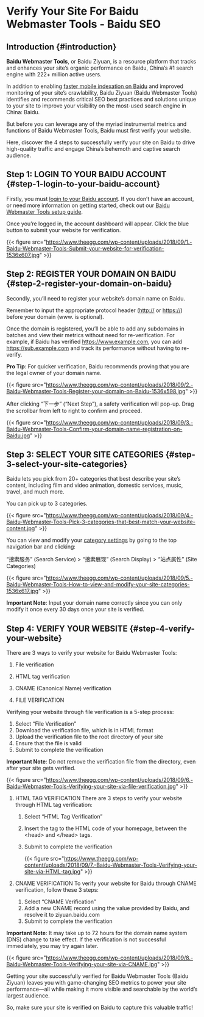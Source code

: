 # Verify Your Site For Baidu Webmaster Tools - Baidu SEO


## Introduction {#introduction}

**Baidu Webmaster Tools**, or Baidu Ziyuan, is a resource platform that tracks and enhances your site’s organic performance on Baidu, China’s #1 search engine with 222+ million active users.

In addition to enabling [faster mobile indexation on Baidu](https://www.theegg.com/seo/china/using-baidus-mobile-platform-tool-to-accelerate-indexation/) and improved monitoring of your site’s crawlability, Baidu Ziyuan (Baidu Webmaster Tools) identifies and recommends critical SEO best practices and solutions unique to your site to improve your visibility on the most-used search engine in China: Baidu.

But before you can leverage any of the myriad instrumental metrics and functions of Baidu Webmaster Tools, Baidu must first verify your website.

Here, discover the 4 steps to successfully verify your site on Baidu to drive high-quality traffic and engage China’s behemoth and captive search audience.


## **Step 1**: LOGIN TO YOUR BAIDU ACCOUNT {#step-1-login-to-your-baidu-account}

Firstly, you must [login to your Baidu account](https://ziyuan.baidu.com/login/index?u=/site/index). If you don’t have an account, or need more information on getting started, check out our [Baidu Webmaster Tools setup guide](https://www.theegg.com/seo/china/how-to-set-up-baidu-webmaster-tools/).

Once you’re logged in, the account dashboard will appear. Click the blue button to submit your website for verification.

{{< figure src="https://www.theegg.com/wp-content/uploads/2018/09/1.-Baidu-Webmaster-Tools-Submit-your-website-for-verification-1536x607.jpg" >}}


## Step 2: REGISTER YOUR DOMAIN ON BAIDU {#step-2-register-your-domain-on-baidu}

Secondly, you’ll need to register your website’s domain name on Baidu.

Remember to input the appropriate protocol header (<http://> or <https://>) before your domain (www. is optional).

Once the domain is registered, you’ll be able to add any subdomains in batches and view their metrics without need for re-verification. For example, if Baidu has verified <https://www.example.com>, you can add <https://sub.example.com> and track its performance without having to re-verify.

**Pro Tip**: For quicker verification, Baidu recommends proving that you are the legal owner of your domain name.

{{< figure src="https://www.theegg.com/wp-content/uploads/2018/09/2.-Baidu-Webmaster-Tools-Register-your-domain-on-Baidu-1536x598.jpg" >}}

After clicking “下一步” (“Next Step”), a safety verification will pop-up. Drag the scrollbar from left to right to confirm and proceed.

{{< figure src="https://www.theegg.com/wp-content/uploads/2018/09/3.-Baidu-Webmaster-Tools-Confirm-your-domain-name-registration-on-Baidu.jpg" >}}


## Step 3: SELECT YOUR SITE CATEGORIES {#step-3-select-your-site-categories}

Baidu lets you pick from 20+ categories that best describe your site’s content, including film and video animation, domestic services, music, travel, and much more.

You can pick up to 3 categories.

{{< figure src="https://www.theegg.com/wp-content/uploads/2018/09/4.-Baidu-Webmaster-Tools-Pick-3-categories-that-best-match-your-website-content.jpg" >}}

You can view and modify your [category settings](https://ziyuan.baidu.com/property/index) by going to the top navigation bar and clicking:

“搜索服务” (Search Service) &gt; “搜索展现” (Search Display) &gt; “站点属性” (Site Categories)

{{< figure src="https://www.theegg.com/wp-content/uploads/2018/09/5.-Baidu-Webmaster-Tools-How-to-view-and-modify-your-site-categories-1536x617.jpg" >}}

**Important Note**: Input your domain name correctly since you can only modify it once every 30 days once your site is verified.


## Step 4: VERIFY YOUR WEBSITE {#step-4-verify-your-website}

There are 3 ways to verify your website for Baidu Webmaster Tools:

1.  File verification
2.  HTML tag verification
3.  CNAME (Canonical Name) verification

4.  FILE VERIFICATION

Verifying your website through file verification is a 5-step process:

1.  Select “File Verification”
2.  Download the verification file, which is in HTML format
3.  Upload the verification file to the root directory of your site
4.  Ensure that the file is valid
5.  Submit to complete the verification

**Important Note**: Do not remove the verification file from the directory, even after your site gets verified.

{{< figure src="https://www.theegg.com/wp-content/uploads/2018/09/6.-Baidu-Webmaster-Tools-Verifying-your-site-via-file-verification.jpg" >}}

1.  HTML TAG VERIFICATION
    There are 3 steps to verify your website through HTML tag verification:
    1.  Select “HTML Tag Verification”
    2.  Insert the tag to the HTML code of your homepage, between the &lt;head&gt; and &lt;/head&gt; tags.
    3.  Submit to complete the verification

        {{< figure src="https://www.theegg.com/wp-content/uploads/2018/09/7.-Baidu-Webmaster-Tools-Verifying-your-site-via-HTML-tag.jpg" >}}

2.  CNAME VERIFICATION
    To verify your website for Baidu through CNAME verification, follow these 3 steps:
    1.  Select “CNAME Verification”
    2.  Add a new CNAME record using the value provided by Baidu, and resolve it to ziyuan.baidu.com
    3.  Submit to complete the verification

**Important Note**: It may take up to 72 hours for the domain name system (DNS) change to take effect. If the verification is not successful immediately, you may try again later.

{{< figure src="https://www.theegg.com/wp-content/uploads/2018/09/8.-Baidu-Webmaster-Tools-Verifying-your-site-via-CNAME.jpg" >}}

Getting your site successfully verified for Baidu Webmaster Tools (Baidu Ziyuan) leaves you with game-changing SEO metrics to power your site performance—all while making it more visible and searchable by the world’s largest audience.

So, make sure your site is verified on Baidu to capture this valuable traffic!

